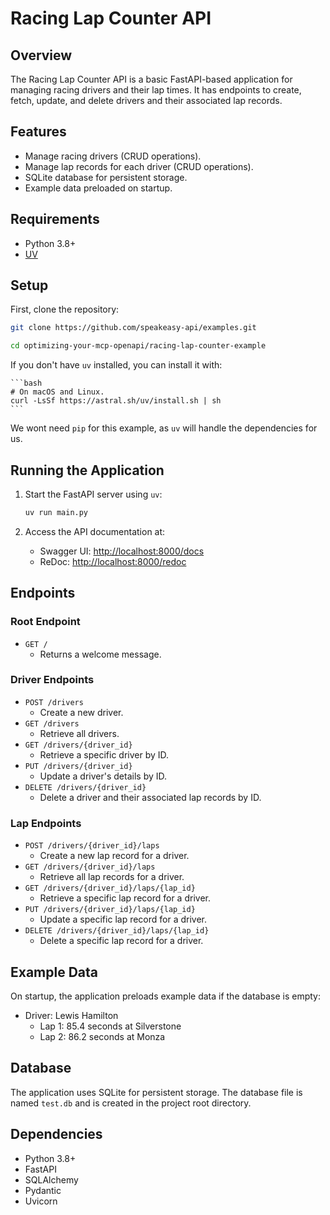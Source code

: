 # Racing Lap Counter API

## Overview
The Racing Lap Counter API is a basic FastAPI-based application for managing racing drivers and their lap times. It has endpoints to create, fetch, update, and delete drivers and their associated lap records.

## Features
- Manage racing drivers (CRUD operations).
- Manage lap records for each driver (CRUD operations).
- SQLite database for persistent storage.
- Example data preloaded on startup.

## Requirements

- Python 3.8+
- [UV]()

## Setup 

First, clone the repository:

   ```bash
   git clone https://github.com/speakeasy-api/examples.git

   cd optimizing-your-mcp-openapi/racing-lap-counter-example
   ```

If you don't have `uv` installed, you can install it with:

    ```bash
    # On macOS and Linux.
    curl -LsSf https://astral.sh/uv/install.sh | sh
    ```

We wont need `pip` for this example, as `uv` will handle the dependencies for us.

## Running the Application

1. Start the FastAPI server using `uv`:
   ```bash
   uv run main.py
   ```

2. Access the API documentation at:
   - Swagger UI: [http://localhost:8000/docs](http://localhost:8000/docs)
   - ReDoc: [http://localhost:8000/redoc](http://localhost:8000/redoc)

## Endpoints

### Root Endpoint
- `GET /`
  - Returns a welcome message.

### Driver Endpoints
- `POST /drivers`
  - Create a new driver.
- `GET /drivers`
  - Retrieve all drivers.
- `GET /drivers/{driver_id}`
  - Retrieve a specific driver by ID.
- `PUT /drivers/{driver_id}`
  - Update a driver's details by ID.
- `DELETE /drivers/{driver_id}`
  - Delete a driver and their associated lap records by ID.

### Lap Endpoints
- `POST /drivers/{driver_id}/laps`
  - Create a new lap record for a driver.
- `GET /drivers/{driver_id}/laps`
  - Retrieve all lap records for a driver.
- `GET /drivers/{driver_id}/laps/{lap_id}`
  - Retrieve a specific lap record for a driver.
- `PUT /drivers/{driver_id}/laps/{lap_id}`
  - Update a specific lap record for a driver.
- `DELETE /drivers/{driver_id}/laps/{lap_id}`
  - Delete a specific lap record for a driver.

## Example Data
On startup, the application preloads example data if the database is empty:
- Driver: Lewis Hamilton
  - Lap 1: 85.4 seconds at Silverstone
  - Lap 2: 86.2 seconds at Monza

## Database
The application uses SQLite for persistent storage. The database file is named `test.db` and is created in the project root directory.

## Dependencies
- Python 3.8+
- FastAPI
- SQLAlchemy
- Pydantic
- Uvicorn

